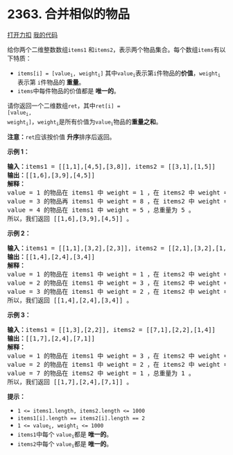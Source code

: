 # 2363. 合并相似的物品

[打开力扣](https://leetcode.cn/problems/merge-similar-items) [我的代码](2363.merge_similar_items.py)

给你两个二维整数数组<code>items1</code> 和<code>items2</code>，表示两个物品集合。每个数组<code>items</code>有以下特质：

<ul>
	<li><code>items[i] = [value<sub>i</sub>, weight<sub>i</sub>]</code> 其中<code>value<sub>i</sub></code>表示第<code>i</code>件物品的<strong>价值</strong>，<code>weight<sub>i</sub></code>表示第 <code>i</code>件物品的 <strong>重量</strong>。</li>
	<li><code>items</code>中每件物品的价值都是 <strong>唯一的</strong>。</li>
</ul>

请你返回一个二维数组<code>ret</code>，其中<code>ret[i] = [value<sub>i</sub>, weight<sub>i</sub>]</code>，<code>weight<sub>i</sub></code>是所有价值为<code>value<sub>i</sub></code><sub></sub>物品的<strong>重量之和</strong>。

<strong>注意：</strong><code>ret</code>应该按价值 <strong>升序</strong>排序后返回。



<strong>示例 1：</strong>

<pre>
<b>输入：</b>items1 = [[1,1],[4,5],[3,8]], items2 = [[3,1],[1,5]]
<b>输出：</b>[[1,6],[3,9],[4,5]]
<b>解释：</b>
value = 1 的物品在 items1 中 weight = 1 ，在 items2 中 weight = 5 ，总重量为 1 + 5 = 6 。
value = 3 的物品再 items1 中 weight = 8 ，在 items2 中 weight = 1 ，总重量为 8 + 1 = 9 。
value = 4 的物品在 items1 中 weight = 5 ，总重量为 5 。
所以，我们返回 [[1,6],[3,9],[4,5]] 。
</pre>

<strong>示例 2：</strong>

<pre>
<b>输入：</b>items1 = [[1,1],[3,2],[2,3]], items2 = [[2,1],[3,2],[1,3]]
<b>输出：</b>[[1,4],[2,4],[3,4]]
<b>解释：</b>
value = 1 的物品在 items1 中 weight = 1 ，在 items2 中 weight = 3 ，总重量为 1 + 3 = 4 。
value = 2 的物品在 items1 中 weight = 3 ，在 items2 中 weight = 1 ，总重量为 3 + 1 = 4 。
value = 3 的物品在 items1 中 weight = 2 ，在 items2 中 weight = 2 ，总重量为 2 + 2 = 4 。
所以，我们返回 [[1,4],[2,4],[3,4]] 。</pre>

<strong>示例 3：</strong>

<pre>
<b>输入：</b>items1 = [[1,3],[2,2]], items2 = [[7,1],[2,2],[1,4]]
<b>输出：</b>[[1,7],[2,4],[7,1]]
<strong>解释：
</strong>value = 1 的物品在 items1 中 weight = 3 ，在 items2 中 weight = 4 ，总重量为 3 + 4 = 7 。
value = 2 的物品在 items1 中 weight = 2 ，在 items2 中 weight = 2 ，总重量为 2 + 2 = 4 。
value = 7 的物品在 items2 中 weight = 1 ，总重量为 1 。
所以，我们返回 [[1,7],[2,4],[7,1]] 。
</pre>



<strong>提示：</strong>

<ul>
	<li><code>1 <= items1.length, items2.length <= 1000</code></li>
	<li><code>items1[i].length == items2[i].length == 2</code></li>
	<li><code>1 <= value<sub>i</sub>, weight<sub>i</sub> <= 1000</code></li>
	<li><code>items1</code>中每个 <code>value<sub>i</sub></code>都是 <b>唯一的</b>。</li>
	<li><code>items2</code>中每个 <code>value<sub>i</sub></code>都是 <b>唯一的</b>。</li>
</ul>
